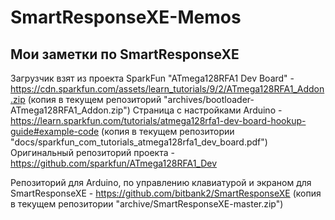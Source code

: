 # SmartResponseXE-Memos
<h2>Мои заметки по SmartResponseXE</h2>

Загрузчик взят из проекта SparkFun "ATmega128RFA1 Dev Board" - https://cdn.sparkfun.com/assets/learn_tutorials/9/2/ATmega128RFA1_Addon.zip
(копия в текущем репозиторий "archives/bootloader-ATmega128RFA1_Addon.zip")
Страница с настройками Arduino - https://learn.sparkfun.com/tutorials/atmega128rfa1-dev-board-hookup-guide#example-code
(копия в текущем репозитории "docs/sparkfun_com_tutorials_atmega128rfa1_dev_board.pdf")
Оригинальный репозиторий проекта - https://github.com/sparkfun/ATmega128RFA1_Dev

Репозиторий для Arduino, по управлению клавиатурой и экраном для SmartResponseXE - https://github.com/bitbank2/SmartResponseXE
(копия в текущем репозитории "archive/SmartResponseXE-master.zip")